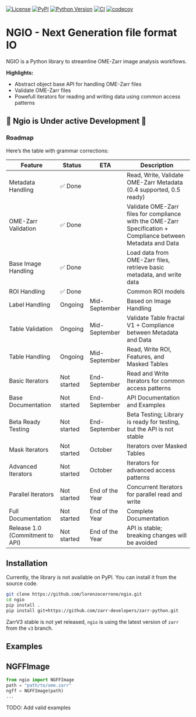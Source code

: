 [![License](https://img.shields.io/pypi/l/ngio.svg?color=green)](https://github.com/lorenzocerrone/ngio/raw/main/LICENSE)
[![PyPI](https://img.shields.io/pypi/v/ngio.svg?color=green)](https://pypi.org/project/ngio)
[![Python Version](https://img.shields.io/pypi/pyversions/ngio.svg?color=green)](https://python.org)
[![CI](https://github.com/lorenzocerrone/ngio/actions/workflows/ci.yml/badge.svg)](https://github.com/lorenzocerrone/ngio/actions/workflows/ci.yml)
[![codecov](https://codecov.io/gh/lorenzocerrone/ngio/branch/main/graph/badge.svg?token=ELJ6CFL0K4)](https://codecov.io/gh/lorenzocerrone/ngio)

# NGIO - Next Generation file format IO

NGIO is a Python library to streamline OME-Zarr image analysis workflows.

**Highlights:**

- Abstract object base API for handling OME-Zarr files
- Validate OME-Zarr files
- Powefull iterators for reading and writing data using common access patterns

## 🚧 Ngio is Under active Development 🚧

### Roadmap

Here’s the table with grammar corrections:

| Feature | Status | ETA | Description |
|---------|--------|-----|-------------|
| Metadata Handling | ✅ Done | | Read, Write, Validate OME-Zarr Metadata (0.4 supported, 0.5 ready) |
| OME-Zarr Validation | ✅ Done | | Validate OME-Zarr files for compliance with the OME-Zarr Specification + Compliance between Metadata and Data |
| Base Image Handling | ✅ Done | | Load data from OME-Zarr files, retrieve basic metadata, and write data |
| ROI Handling | ✅ Done | | Common ROI models |
| Label Handling | Ongoing | Mid-September | Based on Image Handling |
| Table Validation | Ongoing | Mid-September | Validate Table fractal V1 + Compliance between Metadata and Data |
| Table Handling | Ongoing | Mid-September | Read, Write ROI, Features, and Masked Tables |
| Basic Iterators | Not started | End-September | Read and Write Iterators for common access patterns |
| Base Documentation | Not started | End-September | API Documentation and Examples |
| Beta Ready Testing | Not started | End-September | Beta Testing; Library is ready for testing, but the API is not stable |
| Mask Iterators | Not started | October | Iterators over Masked Tables |
| Advanced Iterators | Not started | October | Iterators for advanced access patterns |
| Parallel Iterators | Not started | End of the Year | Concurrent Iterators for parallel read and write |
| Full Documentation | Not started | End of the Year | Complete Documentation |
| Release 1.0 (Commitment to API) | Not started | End of the Year | API is stable; breaking changes will be avoided |

## Installation

Currently, the library is not available on PyPI. You can install it from the source code.

```bash
git clone https://github.com/lorenzocerrone/ngio.git
cd ngio
pip install .
pip install git+https://github.com/zarr-developers/zarr-python.git
```

ZarrV3 stable is not yet released, `ngio` is using the latest version of `zarr` from the `v3` branch.

## Examples

## NGFFImage

```python
from ngio import NGFFImage
path = "path/to/ome.zarr"
ngff = NGFFImage(path)
...
```

TODO: Add valid examples
